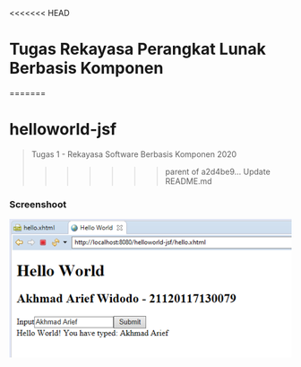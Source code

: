 <<<<<<< HEAD
# Tugas Rekayasa Perangkat Lunak Berbasis Komponen
=======
# helloworld-jsf
> Tugas 1 - Rekayasa Software Berbasis Komponen 2020
>>>>>>> parent of a2d4be9... Update README.md

### Screenshoot
![alt text](https://raw.githubusercontent.com/akhmadarief/helloworld-jsf/master/helloworld.png "Project Logo")
